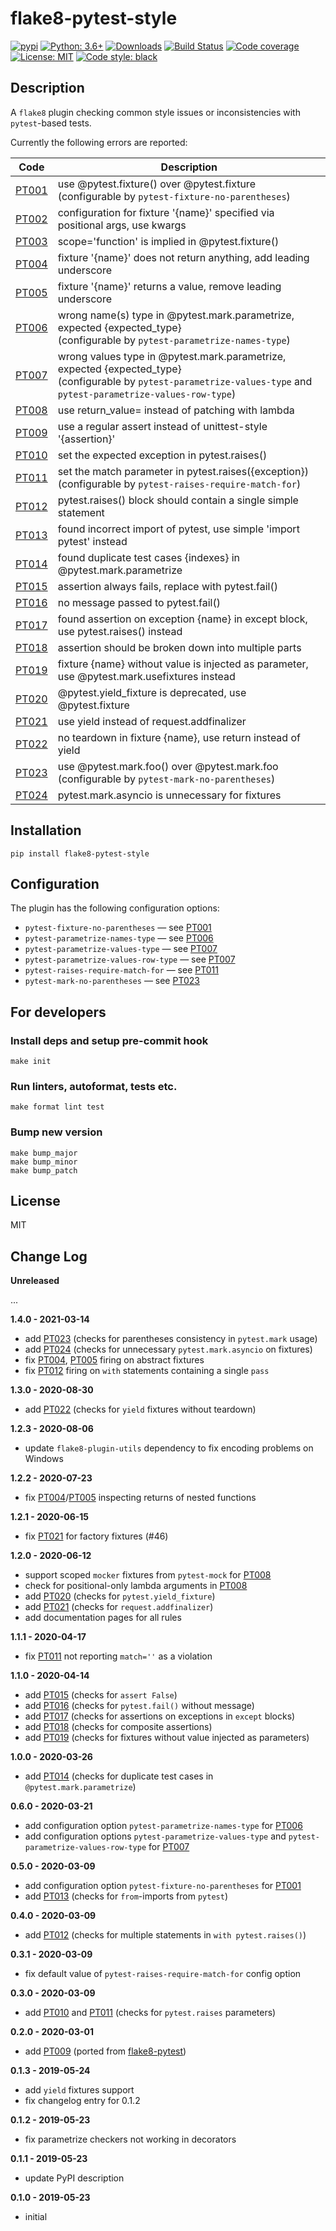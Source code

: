 # flake8-pytest-style

[![pypi](https://badge.fury.io/py/flake8-pytest-style.svg)](https://pypi.org/project/flake8-pytest-style)
[![Python: 3.6+](https://img.shields.io/badge/Python-3.6+-blue.svg)](https://pypi.org/project/flake8-pytest-style)
[![Downloads](https://img.shields.io/pypi/dm/flake8-pytest-style.svg)](https://pypistats.org/packages/flake8-pytest-style)
[![Build Status](https://travis-ci.com/m-burst/flake8-pytest-style.svg?branch=master)](https://travis-ci.com/m-burst/flake8-pytest-style)
[![Code coverage](https://codecov.io/gh/m-burst/flake8-pytest-style/branch/master/graph/badge.svg)](https://codecov.io/gh/m-burst/flake8-pytest-style)
[![License: MIT](https://img.shields.io/badge/License-MIT-green.svg)](https://en.wikipedia.org/wiki/MIT_License)
[![Code style: black](https://img.shields.io/badge/code%20style-black-000000.svg)](https://github.com/ambv/black)

## Description

A `flake8` plugin checking common style issues or inconsistencies with `pytest`-based tests.

Currently the following errors are reported:

| Code    | Description |
| ------- | ----------- |
| [PT001] | use @pytest.fixture() over @pytest.fixture <br> (configurable by `pytest-fixture-no-parentheses`) |
| [PT002] | configuration for fixture '{name}' specified via positional args, use kwargs |
| [PT003] | scope='function' is implied in @pytest.fixture() |
| [PT004] | fixture '{name}' does not return anything, add leading underscore |
| [PT005] | fixture '{name}' returns a value, remove leading underscore |
| [PT006] | wrong name(s) type in @pytest.mark.parametrize, expected {expected_type} <br> (configurable by `pytest-parametrize-names-type`) |
| [PT007] | wrong values type in @pytest.mark.parametrize, expected {expected_type} <br> (configurable by `pytest-parametrize-values-type` and `pytest-parametrize-values-row-type`) |
| [PT008] | use return_value= instead of patching with lambda |
| [PT009] | use a regular assert instead of unittest-style '{assertion}' |
| [PT010] | set the expected exception in pytest.raises() |
| [PT011] | set the match parameter in pytest.raises({exception}) <br> (configurable by `pytest-raises-require-match-for`) |
| [PT012] | pytest.raises() block should contain a single simple statement |
| [PT013] | found incorrect import of pytest, use simple 'import pytest' instead |
| [PT014] | found duplicate test cases {indexes} in @pytest.mark.parametrize |
| [PT015] | assertion always fails, replace with pytest.fail() |
| [PT016] | no message passed to pytest.fail() |
| [PT017] | found assertion on exception {name} in except block, use pytest.raises() instead |
| [PT018] | assertion should be broken down into multiple parts |
| [PT019] | fixture {name} without value is injected as parameter, use @pytest.mark.usefixtures instead |
| [PT020] | @pytest.yield_fixture is deprecated, use @pytest.fixture |
| [PT021] | use yield instead of request.addfinalizer |
| [PT022] | no teardown in fixture {name}, use return instead of yield |
| [PT023] | use @pytest.mark.foo() over @pytest.mark.foo <br> (configurable by `pytest-mark-no-parentheses`) |
| [PT024] | pytest.mark.asyncio is unnecessary for fixtures |

## Installation

    pip install flake8-pytest-style

## Configuration

The plugin has the following configuration options:

* `pytest-fixture-no-parentheses` &mdash; see [PT001]
* `pytest-parametrize-names-type` &mdash; see [PT006]
* `pytest-parametrize-values-type` &mdash; see [PT007]
* `pytest-parametrize-values-row-type` &mdash; see [PT007]
* `pytest-raises-require-match-for` &mdash; see [PT011]
* `pytest-mark-no-parentheses` &mdash; see [PT023]

## For developers

### Install deps and setup pre-commit hook

    make init

### Run linters, autoformat, tests etc.

    make format lint test

### Bump new version

    make bump_major
    make bump_minor
    make bump_patch

## License

MIT

## Change Log

**Unreleased**

...

**1.4.0 - 2021-03-14**

* add [PT023] (checks for parentheses consistency in `pytest.mark` usage)
* add [PT024] (checks for unnecessary `pytest.mark.asyncio` on fixtures)
* fix [PT004], [PT005] firing on abstract fixtures
* fix [PT012] firing on `with` statements containing a single `pass`

**1.3.0 - 2020-08-30**

* add [PT022] (checks for `yield` fixtures without teardown)

**1.2.3 - 2020-08-06**

* update `flake8-plugin-utils` dependency to fix encoding problems on Windows

**1.2.2 - 2020-07-23**

* fix [PT004]/[PT005] inspecting returns of nested functions

**1.2.1 - 2020-06-15**

* fix [PT021] for factory fixtures (#46)

**1.2.0 - 2020-06-12**

* support scoped `mocker` fixtures from `pytest-mock` for [PT008]
* check for positional-only lambda arguments in [PT008]
* add [PT020] (checks for `pytest.yield_fixture`)
* add [PT021] (checks for `request.addfinalizer`)
* add documentation pages for all rules

**1.1.1 - 2020-04-17**

* fix [PT011] not reporting `match=''` as a violation

**1.1.0 - 2020-04-14**

* add [PT015] (checks for `assert False`)
* add [PT016] (checks for `pytest.fail()` without message)
* add [PT017] (checks for assertions on exceptions in `except` blocks)
* add [PT018] (checks for composite assertions)
* add [PT019] (checks for fixtures without value injected as parameters)

**1.0.0 - 2020-03-26**

* add [PT014] (checks for duplicate test cases in `@pytest.mark.parametrize`)

**0.6.0 - 2020-03-21**

* add configuration option `pytest-parametrize-names-type` for [PT006]
* add configuration options `pytest-parametrize-values-type` and
`pytest-parametrize-values-row-type` for [PT007]

**0.5.0 - 2020-03-09**

* add configuration option `pytest-fixture-no-parentheses` for [PT001]
* add [PT013] (checks for `from`-imports from `pytest`)

**0.4.0 - 2020-03-09**

* add [PT012] (checks for multiple statements in `with pytest.raises()`)

**0.3.1 - 2020-03-09**

* fix default value of `pytest-raises-require-match-for` config option

**0.3.0 - 2020-03-09**

* add [PT010] and [PT011] (checks for `pytest.raises` parameters)

**0.2.0 - 2020-03-01**

* add [PT009] (ported from [flake8-pytest](https://github.com/vikingco/flake8-pytest))

**0.1.3 - 2019-05-24**

* add `yield` fixtures support
* fix changelog entry for 0.1.2

**0.1.2 - 2019-05-23**

* fix parametrize checkers not working in decorators

**0.1.1 - 2019-05-23**

* update PyPI description

**0.1.0 - 2019-05-23**

* initial

[PT001]: https://github.com/m-burst/flake8-pytest-style/blob/v1.4.0/docs/rules/PT001.md
[PT002]: https://github.com/m-burst/flake8-pytest-style/blob/v1.4.0/docs/rules/PT002.md
[PT003]: https://github.com/m-burst/flake8-pytest-style/blob/v1.4.0/docs/rules/PT003.md
[PT004]: https://github.com/m-burst/flake8-pytest-style/blob/v1.4.0/docs/rules/PT004.md
[PT005]: https://github.com/m-burst/flake8-pytest-style/blob/v1.4.0/docs/rules/PT005.md
[PT006]: https://github.com/m-burst/flake8-pytest-style/blob/v1.4.0/docs/rules/PT006.md
[PT007]: https://github.com/m-burst/flake8-pytest-style/blob/v1.4.0/docs/rules/PT007.md
[PT008]: https://github.com/m-burst/flake8-pytest-style/blob/v1.4.0/docs/rules/PT008.md
[PT009]: https://github.com/m-burst/flake8-pytest-style/blob/v1.4.0/docs/rules/PT009.md
[PT010]: https://github.com/m-burst/flake8-pytest-style/blob/v1.4.0/docs/rules/PT010.md
[PT011]: https://github.com/m-burst/flake8-pytest-style/blob/v1.4.0/docs/rules/PT011.md
[PT012]: https://github.com/m-burst/flake8-pytest-style/blob/v1.4.0/docs/rules/PT012.md
[PT013]: https://github.com/m-burst/flake8-pytest-style/blob/v1.4.0/docs/rules/PT013.md
[PT014]: https://github.com/m-burst/flake8-pytest-style/blob/v1.4.0/docs/rules/PT014.md
[PT015]: https://github.com/m-burst/flake8-pytest-style/blob/v1.4.0/docs/rules/PT015.md
[PT016]: https://github.com/m-burst/flake8-pytest-style/blob/v1.4.0/docs/rules/PT016.md
[PT017]: https://github.com/m-burst/flake8-pytest-style/blob/v1.4.0/docs/rules/PT017.md
[PT018]: https://github.com/m-burst/flake8-pytest-style/blob/v1.4.0/docs/rules/PT018.md
[PT019]: https://github.com/m-burst/flake8-pytest-style/blob/v1.4.0/docs/rules/PT019.md
[PT020]: https://github.com/m-burst/flake8-pytest-style/blob/v1.4.0/docs/rules/PT020.md
[PT021]: https://github.com/m-burst/flake8-pytest-style/blob/v1.4.0/docs/rules/PT021.md
[PT022]: https://github.com/m-burst/flake8-pytest-style/blob/v1.4.0/docs/rules/PT022.md
[PT023]: https://github.com/m-burst/flake8-pytest-style/blob/v1.4.0/docs/rules/PT023.md
[PT024]: https://github.com/m-burst/flake8-pytest-style/blob/v1.4.0/docs/rules/PT024.md
